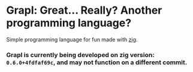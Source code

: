 # Grapl: Great... Really? Another programming language? 

Simple programming language for fun made with [zig](https://github.com/ziglang/zig).

### Grapl is currently being developed on zig version: `0.6.0+4fdfaf69c`, and may not function on a different commit.